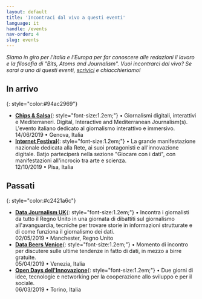 ```yaml
---
layout: default
title: 'Incontraci dal vivo a questi eventi'
language: it
handle: /events
nav-order: 4
slug: events
---
```


*Siamo in giro per l'Italia e l'Europa per far conoscere alle redazioni il lavoro e la filosofia di "Bits, Atoms and Journalism". Vuoi incontrarci dal vivo? Se sarai a uno di questi eventi, [scrivici](mailto:info@batjo.eu) e chiacchieriamo!*


## In arrivo
{: style="color:#94ac2969"}

- **[Chips & Salsa](https://chipsandsalsa.it/)**{: style="font-size:1.2em;"} • Giornalismi digitali, interattivi e Mediterraneri. Digital, Interactive and Mediterranean Journalism(s). L'evento italiano dedicato al giornalismo interattivo e immersivo.<br>   <i class="fas fa-calendar" style="padding-top:15px; padding-bottom: 25px"></i> 14/06/2019 • <i class="fas fa-map-signs"></i>  Genova, Italia
- **[Internet Festival](https://www.internetfestival.it)**{: style="font-size:1.2em;"} • La grande manifestazione nazionale dedicata alla Rete, ai suoi protagonisti e all'innovazione digitale. Batjo parteciperà nella sezione "Giocare con i dati", con manifestazioni all'incrocio tra arte e scienza.<br>   <i class="fas fa-calendar" style="padding-top:15px; padding-bottom: 25px"></i> 12/10/2019 • <i class="fas fa-map-signs"></i>  Pisa, Italia


## Passati
{: style="color:#c2421a6c"}


- **[Data Journalism UK](https://www.eventbrite.co.uk/e/data-journalism-uk-2019-tickets-58740048065#)**{: style="font-size:1.2em;"} • Incontra i giornalisti da tutto il Regno Unito in una giornata di dibattiti sul giornalismo all'avanguardia, tecniche per trovare storie in informazioni strutturate e di come funziona il giornalismo dei dati.<br>   <i class="fas fa-calendar" style="padding-top:15px; padding-bottom: 25px"></i> 02/05/2019 • <i class="fas fa-map-signs"></i>  Manchester, Regno Unito
- **[Data Beers Venice](https://twitter.com/databeersvce)**{: style="font-size:1.2em;"} • Momento di incontro per discutere sulle ultime tendenze in fatto di dati, in mezzo a birre gratuite.<br>   <i class="fas fa-calendar" style="padding-top:15px; padding-bottom: 25px"></i> 05/04/2019 • <i class="fas fa-map-signs"></i>  Venezia, Italia
- **[Open Days dell'Innovazione](https://www.opendaysinnovazione.it/)**{: style="font-size:1.2em;"} • Due giorni di idee, tecnologie e networking per la cooperazione allo sviluppo e per il sociale.<br>   <i class="fas fa-calendar" style="padding-top:15px; padding-bottom: 25px"></i> 06/03/2019 • <i class="fas fa-map-signs"></i>  Torino, Italia